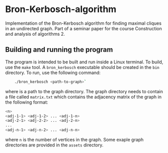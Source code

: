 # Bron-Kerbosch-algorithm
Implementation of the Bron-Kerbosch algorithm for finding maximal cliques in an undirected graph. Part of a seminar paper for the course Construction and analysis of algorithms 2.

## Building and running the program
The program is intended to be built and run inside a Linux terminal. To build, use the `make` tool. A `bron_kerbosch` executable should be created in the `bin` directory. To run, use the following command:
```sh
    ./bron_kerbosch <path-to-graph>`
```
where <path-to-graph> is a path to the graph directory. The graph directory needs to contain a file called `matrix.txt` which contains the adjacency matrix of the graph in the following format:
```sh
<n>
<adj-1-1> <adj-1-2> ... <adj-1-n>
<adj-2-1> <adj-2-2> ... <adj-2-n>
...
<adj-n-1> <adj-n-2> ... <adj-n-n>
```
where `n` is the number of vertices in the graph. Some exaple graph directories are provided in the `assets` directory.
